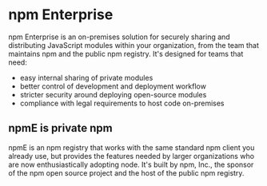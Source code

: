 <!--
title: Intro
featured: true
order: 0
-->

# npm Enterprise

npm Enterprise is an on-premises solution for securely sharing and distributing
JavaScript modules within your organization, from the team that maintains npm
and the public npm registry. It's designed for teams that need:

- easy internal sharing of private modules
- better control of development and deployment workflow
- stricter security around deploying open-source modules
- compliance with legal requirements to host code on-premises

## npmE is private npm

npmE is an npm registry that works with the same standard npm client you
already use, but provides the features needed by larger organizations who are
now enthusiastically adopting node. It's built by npm, Inc., the sponsor of
the npm open source project and the host of the public npm registry.
